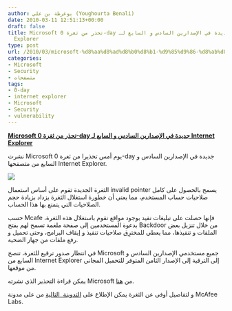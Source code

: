 ```yaml
---
author: يوغرطة بن علي (Youghourta Benali)
date: 2010-03-11 12:51:13+00:00
draft: false
title: Microsoft تحذر من ثغرة 0-day جديدة في الإصدارين السادس و السابع لـ Internet
  Explorer
type: post
url: /2010/03/microsoft-%d8%aa%d8%ad%d8%b0%d8%b1-%d9%85%d9%86-%d8%ab%d8%ba%d8%b1%d8%a9-0-day-%d8%ac%d8%af%d9%8a%d8%af%d8%a9-%d9%81%d9%8a-%d8%a7%d9%84%d8%a5%d8%b5%d8%af%d8%a7%d8%b1%d9%8a%d9%86-%d8%a7%d9%84%d8%b3/
categories:
- Microsoft
- Security
- متصفحات
tags:
- 0-day
- internet explorer
- Microsoft
- Security
- vulnerability
---
```


[**Microsoft تحذر من ثغرة 0-day جديدة في الإصدارين السادس و السابع لـ Internet Explorer**](http://www.it-scoop.com/2010/03/microsoft-%d8%aa%d8%ad%d8%b0%d8%b1-%d9%85%d9%86-%d8%ab%d8%ba%d8%b1%d8%a9-0-day-%d8%ac%d8%af%d9%8a%d8%af%d8%a9-%d9%81%d9%8a-%d8%a7%d9%84%d8%a5%d8%b5%d8%af%d8%a7%d8%b1%d9%8a%d9%86-%d8%a7%d9%84%d8%b3/http://www.it-scoop.com/2010/03/microsoft-%d8%aa%d8%ad%d8%b0%d8%b1-%d9%85%d9%86-%d8%ab%d8%ba%d8%b1%d8%a9-0-day-%d8%ac%d8%af%d9%8a%d8%af%d8%a9-%d9%81%d9%8a-%d8%a7%d9%84%d8%a5%d8%b5%d8%af%d8%a7%d8%b1%d9%8a%d9%86-%d8%a7%d9%84%d8%b3/)


نشرت Microsoft يوم أمس تحذيرا من ثغرة 0-day جديدة في الإصدارين السادس و السابع من متصفحها Internet Explorer.

[![](http://www.it-scoop.com/wp-content/uploads/2010/03/Internet_Explorer_7_Logo_red.png)
](http://www.it-scoop.com/2010/03/microsoft-%d8%aa%d8%ad%d8%b0%d8%b1-%d9%85%d9%86-%d8%ab%d8%ba%d8%b1%d8%a9-0-day-%d8%ac%d8%af%d9%8a%d8%af%d8%a9-%d9%81%d9%8a-%d8%a7%d9%84%d8%a5%d8%b5%d8%af%d8%a7%d8%b1%d9%8a%d9%86-%d8%a7%d9%84%d8%b3/)

الثغرة الجديدة تقوم على أساس استعمال invalid pointer يسمح بالحصول على كامل صلاحيات حساب المستخدم، مما يعني أن خطورة استغلال الثغرة يزداد بزيادة حجم الصلاحيات التي يتمتع بها هذا الحساب.

حسب Mcafe فإنها حصلت على تبليغات تفيد بوجود مواقع تقوم باستغلال هذه الثغرة، بدعوة المستخدمين إلى صفحة ملغمة تسمح لهم بفتح Backdoor من خلال تنزيل بعض الملفات و تنفيذها، مما يعطي للمخترِق صلاحيات تنفيذ و إيقاف البرامج، وحتى تحميل و رفع ملفات من جهاز الضحية.

في انتظار صدور ترقيع للثغرة، تنصح Microsoft جميع مستخدمي الإصدارين السادس و السابع من Internet Explorer إلى الترقية إلى الإصدار الثامن المتوفر للتحميل المجاني من موقعها.

يمكن قراءة التحذير الذي نشرته Microsoft من [هنا](http://www.microsoft.com/technet/security/advisory/981374.mspx).

و لتفاصيل أوفى عن الثغرة يمكن الإطلاع على [التدوينة  التالية](http://www.avertlabs.com/research/blog/index.php/2010/03/09/targeted-internet-explorer-0day-attack-announced-cve-2010-0806/) من على مدونة McAfee Labs.
